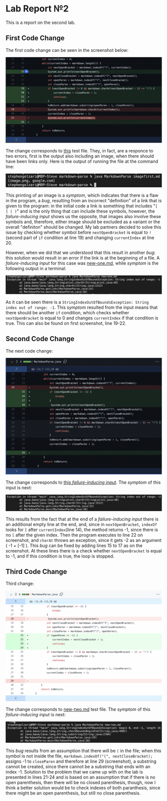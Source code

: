 # Lab Report №2

This is a report on the second lab. 

## First Code Change

The first code change can be seen in the screenshot below:

![image](diffFromGithub.png)

The change corresponds to [this](https://github.com/Gossty/markdown-parse/blob/main/imagefirst.md) test file. They, in fact, are a responce to two errors, first is the output also including an image, when there should have been links only. Here is the output of running the file at the command line:

![image](output1.png)

This printing of an image is a *symptom*, which indicates that there is a flaw in the program, a *bug*, resulting from an incorrect "definition" of a link that is given to the program: in the initial code a link is something that includes "`[ ] ( )`" and is the only thing that can include these symbols, however, the *failure-inducing input* shows us the opposite, that images also involve these symbols and, therefore, either image should be excluded as a variant or the overall "definiton" should be changed. My lab partners decided to solve this issue by checking whether symbol before `nextOpenBracket` is equal to `!`(second part of `if` condition at line 19) and changing `currentIndex` at line 20. 

However, when we did that we understood that this result in another *bug*: this solution would result in an error if the link is at the beginning of a file. A *failure-inducing input* for this case was [new-one.md](https://github.com/Gossty/markdown-parse/blob/main/new-one.md), while *symptom* is the following output in a terminal:

![image](output2.png)

As it can be seen there is a `StringIndexOutOfBoundsException: String index out of range: -1`. This *symptom* resulted from the input means that there should be another `if` condition, which checks whether `nextOpenBracket` is equal to 0 and changes `currentIndex` if that condition is true. This can also be found on first screenshot, line 19-22.

## Second Code Change

The next code change:

![image](codeChange2.png)

The change corresponds to [this *failure-inducing input*](https://github.com/Gossty/markdown-parse/blob/main/test-file.md). The *symptom* of this input is next:

![img](output3.png)

This results from the fact that at the end of a *failure-inducing input* there is an additional empty line at the end, and, since in `nextOpenBracket`, `indexOf` looks for `[` after `currentIndex`(line 14), the method returns -1, since there is no `[` after the given index. Then the program executes to line 22 on screenshot, and `charAt` throws an exception, since it gets -2 as an argument ( -1 + [-1] ). This *bug* can be fixed by adding lines 15 to 17 as on the screenshot. At these lines there is a check whether `nextOpenBracket` is equal to -1, and if this condition is true, the loop is stopped. 

## Third Code Change

Third change:

![image](codeChange3.png)

The change corresponds to [new-two.md](https://github.com/Gossty/markdown-parse/blob/main/new-two.md) test file. The *symptom* of this *failure-inducing input* is next:

![image](output4.png)

This *bug* results from an assumption that there will be `(` in the file; when this symbol is not inside the file,  `markdown.indexOf("(", nextCloseBracket);` assigns -1 to `closeParen` and therefore at line 29 (screenshot), a substring cannot be created, since there cannot be a substring that ends with an index -1. Solution to the problem that we came up with on the lab is presented in lines 21-24 and is based on an assumption that if there is no open parenthesis, then there will be no closed parenthesis, though, now I think a better solution would be to check indexes of both paranthesis, since there might be an open parenthesis, but still no close parenthesis. 